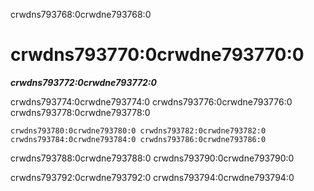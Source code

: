 crwdns793768:0crwdne793768:0
# crwdns793770:0crwdne793770:0

***crwdns793772:0crwdne793772:0***

crwdns793774:0crwdne793774:0 crwdns793776:0crwdne793776:0 crwdns793778:0crwdne793778:0

```{figure} ../figures/communication.jpg
crwdns793780:0crwdne793780:0 crwdns793782:0crwdne793782:0 crwdns793784:0crwdne793784:0 crwdns793786:0crwdne793786:0
```

crwdns793788:0crwdne793788:0 crwdns793790:0crwdne793790:0

crwdns793792:0crwdne793792:0 crwdns793794:0crwdne793794:0
